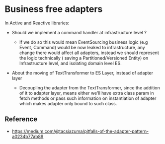 # Business free adapters

In Active and Reactive libraries:

* Should we implement a command handler at infrastructure level ?
    * If we do so this would mean EventSourcing business logic (e.g Event, Command) would be now leaked to
      infrastructure, any change there would affect all adapters, instead we should represent the logic technically (
      saving a Partitioned/Versioned Entity) on Infrastructure level, and isolating domain level ES.

* About the moving of TextTransformer to ES Layer, instead of adapter layer
    * Decoupling the adapter from the TextTransformer, since the addition of it to adapter layer, means either we'll
      have extra class param in fetch methods or pass such information on instantiation of adapter which makes adapter
      only bound to such class.

## Reference

* https://medium.com/@tacsiazuma/pitfalls-of-the-adapter-pattern-a0234b77ab89